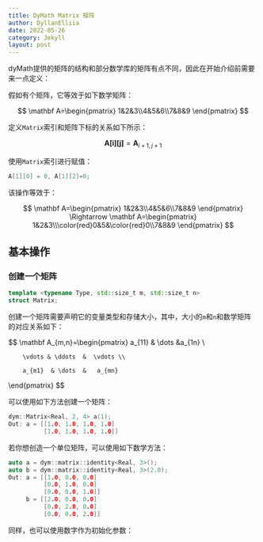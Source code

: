 ```yaml
---
title: DyMath Matrix 矩阵
author: DyllanElliia
date: 2022-05-26
category: Jekyll
layout: post
---
```


dyMath提供的矩阵的结构和部分数学库的矩阵有点不同，因此在开始介绍前需要来一点定义：

假如有个矩阵，它等效于如下数学矩阵：

$$
\mathbf A=\begin{pmatrix}
1&2&3\\4&5&6\\7&8&9
\end{pmatrix}
$$

定义`Matrix`索引和矩阵下标的关系如下所示：

$$
\mathbf {A[i][j]}=\mathbf A_{i+1,j+1}
$$

使用`Matrix`索引进行赋值：

~~~cpp
A[1][0] = 0, A[1][2]=0;
~~~

该操作等效于：

$$
\mathbf A=\begin{pmatrix}
1&2&3\\4&5&6\\7&8&9
\end{pmatrix}
\Rightarrow
\mathbf A=\begin{pmatrix}
1&2&3\\\color{red}0&5&\color{red}0\\7&8&9
\end{pmatrix}
$$

## 基本操作

### 创建一个矩阵

~~~cpp
template <typename Type, std::size_t m, std::size_t n>
struct Matrix;
~~~

创建一个矩阵需要声明它的变量类型和存储大小，其中，大小的`m`和`n`和数学矩阵的对应关系如下：

$$
\mathbf A_{m,n}=\begin{pmatrix}
        a_{11}    &  \dots  &a_{1n}  \\

        \vdots & \ddots  &  \vdots \\

        a_{m1}  & \dots  &   a_{mn}
\end{pmatrix}
$$

可以使用如下方法创建一个矩阵：

~~~cpp
dym::Matrix<Real, 2, 4> a(1);
Out: a = [[1.0, 1.0, 1.0, 1.0]
          [1.0, 1.0, 1.0, 1.0]]
~~~

若你想创造一个单位矩阵，可以使用如下数学方法：

~~~cpp
auto a = dym::matrix::identity<Real, 3>();
auto b = dym::matrix::identity<Real, 3>(2.0);
Out: a = [[1.0, 0.0, 0.0]
          [0.0, 1.0, 0.0]
          [0.0, 0.0, 1.0]]
     b = [[2.0, 0.0, 0.0]
          [0.0, 2.0, 0.0]
          [0.0, 0.0, 2.0]]
~~~

同样，也可以使用数字作为初始化参数：
